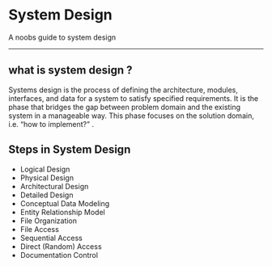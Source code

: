 # System Design
A noobs guide to system design








---

## what is system design ?
Systems design is the process of defining the architecture, modules, interfaces, and data for a system to satisfy specified requirements. It is the phase that bridges the gap between problem domain and the existing system in a manageable way. This phase focuses on the solution domain, i.e. “how to implement?” .

## Steps in System Design
- Logical Design
- Physical Design
- Architectural Design
- Detailed Design
- Conceptual Data Modeling
- Entity Relationship Model
- File Organization
- File Access
- Sequential Access
- Direct (Random) Access
- Documentation Control
